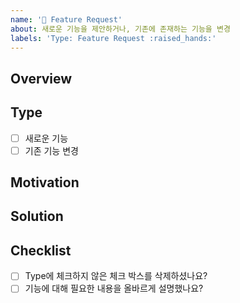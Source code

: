```yaml
---
name: '🙌 Feature Request'
about: 새로운 기능을 제안하거나, 기존에 존재하는 기능을 변경
labels: 'Type: Feature Request :raised_hands:'
---
```


## Overview

<!-- 새로운 기능에 대해 설명해주세요.  -->

## Type

<!-- 새로운 기능인지 기존 기능에 대한 변경인지 체크해주세요. 
체크 후에는 해당 사항 아닌 거라면 삭제해주세요. -->

- [ ] 새로운 기능
- [ ] 기존 기능 변경

## Motivation

<!-- 왜 이 기능이 필요한지 간단하게 적어주세요. -->

## Solution

<!-- 솔루션이 있다면 설명해주세요. 없다면 이 부분을 제거해주세요. -->

## Checklist

- [ ] Type에 체크하지 않은 체크 박스를 삭제하셨나요?
- [ ] 기능에 대해 필요한 내용을 올바르게 설명했나요?
